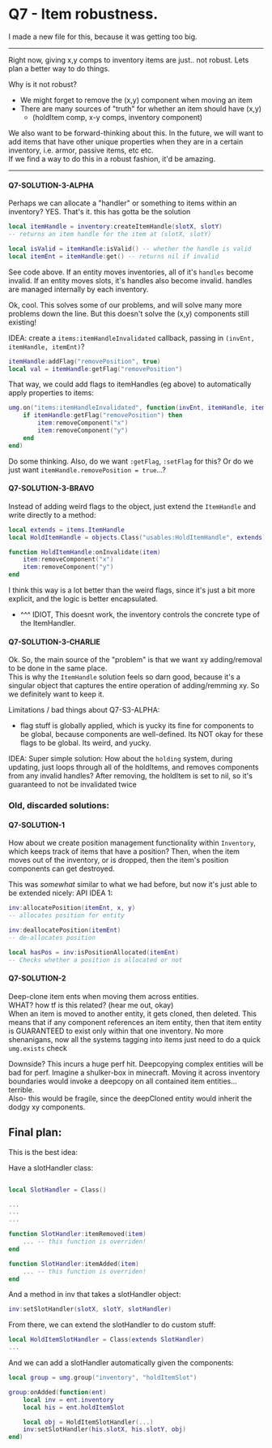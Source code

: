 

# Q7 - Item robustness.

I made a new file for this, because it was getting too big.

---------------

Right now, giving x,y comps to inventory items are just.. not robust.
Lets plan a better way to do things.

Why is it not robust?
- We might forget to remove the (x,y) component when moving an item
- There are many sources of "truth" for whether an item should have (x,y)
    - (holdItem comp, x-y comps, inventory component)

We also want to be forward-thinking about this.
In the future, we will want to add items that have other unique
properties when they are in a certain inventory, i.e. armor, passive items,
etc etc.<br>
If we find a way to do this in a robust fashion, it'd be amazing.

-----------------------

#### Q7-SOLUTION-3-ALPHA
Perhaps we can allocate a "handler" or something to items within
an inventory?
YES. That's it. this has gotta be the solution
```lua
local itemHandle = inventory:createItemHandle(slotX, slotY)
-- returns an item handle for the item at (slotX, slotY)

local isValid = itemHandle:isValid() -- whether the handle is valid
local itemEnt = itemHandle:get() -- returns nil if invalid

```
See code above.
If an entity moves inventories, all of it's `handles` become invalid.
If an entity moves slots, it's handles also become invalid.
handles are managed internally by each inventory.

Ok, cool. This solves some of our problems, and will solve many more
problems down the line.
But this doesn't solve the (x,y) components still existing!

IDEA: create a `items:itemHandleInvalidated` callback,
passing in `(invEnt, itemHandle, itemEnt)`?
```lua
itemHandle:addFlag("removePosition", true)
local val = itemHandle:getFlag("removePosition")
```
That way, we could add flags to itemHandles (eg above) to automatically
apply properties to items:
```lua
umg.on("items:itemHandleInvalidated", function(invEnt, itemHandle, item)
    if itemHandle:getFlag("removePosition") then
        item:removeComponent("x")
        item:removeComponent("y")
    end
end)
```
Do some thinking.
Also, do we want `:getFlag`, `:setFlag` for this? Or do we just want
`itemHandle.removePosition = true`...?

#### Q7-SOLUTION-3-BRAVO
Instead of adding weird flags to the object,
just extend the `ItemHandle` and write directly to a method:
```lua
local extends = items.ItemHandle
local HoldItemHandle = objects.Class("usables:HoldItemHandle", extends)

function HoldItemHandle:onInvalidate(item)
    item:removeComponent("x")
    item:removeComponent("y")
end
```
I think this way is a lot better than the weird flags, since it's
just a bit more explicit, and the logic is better encapsulated.
- ^^^ IDIOT, This doesnt work, the inventory controls the concrete type
of the ItemHandler.

#### Q7-SOLUTION-3-CHARLIE
Ok.
So, the main source of the "problem" is that we want xy adding/removal
to be done in the same place.<br>
This is why the `ItemHandle` solution feels so darn good, because it's
a singular object that captures the entire operation of adding/remming xy.
So we definitely want to keep it.

Limitations / bad things about Q7-S3-ALPHA: 
- flag stuff is globally applied, which is yucky
    its fine for components to be global, because components are 
    well-defined. Its NOT okay for these flags to be global.
    Its weird, and yucky.

IDEA:  Super simple solution:
How about the `holding` system, during updating, just loops through all
of the holdItems, and removes components from any invalid handles?
After removing, the holdItem is set to nil, so it's guaranteed to not
be invalidated twice







### Old, discarded solutions:

#### Q7-SOLUTION-1
How about we create position management functionality within `Inventory`,
which keeps track of items that have a position?
Then, when the item moves out of the inventory, or is dropped,
then the item's position components can get destroyed.

This was *somewhat* similar to what we had before, but now it's just
able to be extended nicely:
API IDEA 1:
```lua
inv:allocatePosition(itemEnt, x, y)
-- allocates position for entity

inv:deallocatePosition(itemEnt)
-- de-allocates position

local hasPos = inv:isPositionAllocated(itemEnt)
-- Checks whether a position is allocated or not
```

#### Q7-SOLUTION-2
Deep-clone item ents when moving them across entities.<br>
WHAT? how tf is this related? (hear me out, okay)<br>
When an item is moved to another entity, it gets cloned, then deleted.
This means that if any component references an item entity, then
that item entity is GUARANTEED to exist only within that one inventory.
No more shenanigans, now all the systems tagging into items just
need to do a quick `umg.exists` check

Downside? This incurs a huge perf hit.
Deepcopying complex entities will be bad for perf.
Imagine a shulker-box in minecraft. Moving it across inventory
boundaries would invoke a deepcopy on all contained item entities...
terrible.<br>
Also- this would be fragile, since the deepCloned entity would inherit
the dodgy xy components.









## Final plan:
This is the best idea:

Have a slotHandler class:
```lua

local SlotHandler = Class()

...
...
...

function SlotHandler:itemRemoved(item)
    ... -- this function is overriden!
end

function SlotHandler:itemAdded(item)
    ... -- this function is overriden!
end
```

And a method in inv that takes a slotHandler object:
```lua
inv:setSlotHandler(slotX, slotY, slotHandler)
```

From there, we can extend the slotHandler to do custom stuff:
```lua
local HoldItemSlotHandler = Class(extends SlotHandler)
...
```

And we can add a slotHandler automatically given the components:
```lua
local group = umg.group("inventory", "holdItemSlot")

group:onAdded(function(ent)
    local inv = ent.inventory
    local his = ent.holdItemSlot

    local obj = HoldItemSlotHandler(...)
    inv:setSlotHandler(his.slotX, his.slotY, obj)
end)
```

